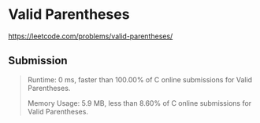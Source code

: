 # Valid Parentheses

https://leetcode.com/problems/valid-parentheses/

## Submission

> Runtime: 0 ms, faster than 100.00% of C online submissions for Valid Parentheses.
>
> Memory Usage: 5.9 MB, less than 8.60% of C online submissions for Valid Parentheses.
